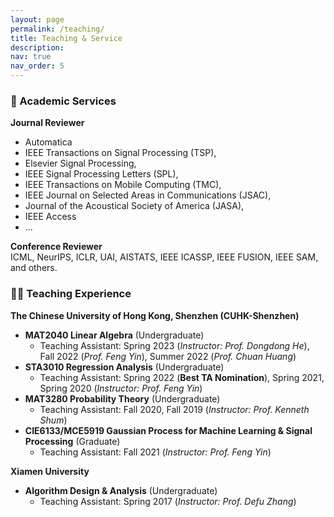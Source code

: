 ```yaml
---
layout: page
permalink: /teaching/
title: Teaching & Service
description:
nav: true
nav_order: 5
---
```


### 📝 Academic Services  
**Journal Reviewer**  
- Automatica
- IEEE Transactions on Signal Processing (TSP), 
- Elsevier Signal Processing,
- IEEE Signal Processing Letters (SPL),
- IEEE Transactions on Mobile Computing (TMC),
- IEEE Journal on Selected Areas in Communications (JSAC), 
- Journal of the Acoustical Society of America (JASA), 
- IEEE Access
- ...


**Conference Reviewer**  
ICML, NeurIPS, ICLR, UAI, AISTATS, IEEE ICASSP, IEEE FUSION, IEEE SAM, and others.  

### 👨‍🏫 Teaching Experience  
**The Chinese University of Hong Kong, Shenzhen (CUHK-Shenzhen)**  
- **MAT2040 Linear Algebra** (Undergraduate)  
  - Teaching Assistant: Spring 2023 (*Instructor: Prof. Dongdong He*), Fall 2022 (*Prof. Feng Yin*), Summer 2022 (*Prof. Chuan Huang*)  
- **STA3010 Regression Analysis** (Undergraduate)  
  - Teaching Assistant: Spring 2022 (**Best TA Nomination**), Spring 2021, Spring 2020 (*Instructor: Prof. Feng Yin*)  
- **MAT3280 Probability Theory** (Undergraduate)  
  - Teaching Assistant: Fall 2020, Fall 2019 (*Instructor: Prof. Kenneth Shum*)  
- **CIE6133/MCE5919 Gaussian Process for Machine Learning & Signal Processing** (Graduate)  
  - Teaching Assistant: Fall 2021 (*Instructor: Prof. Feng Yin*)  

**Xiamen University**  
- **Algorithm Design & Analysis** (Undergraduate)  
  - Teaching Assistant: Spring 2017 (*Instructor: Prof. Defu Zhang*)  
